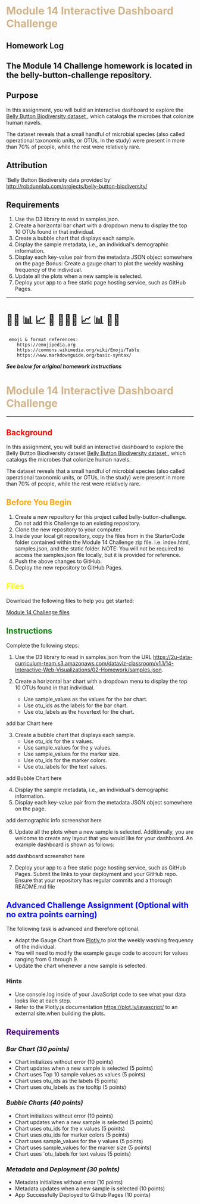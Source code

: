 #  <span style="color:tan"> **Module 14 Interactive Dashboard Challenge**  </span>
## **Homework Log**

The Module 14 Challenge homework is located in the belly-button-challenge repository.  
---
## **Purpose**

In this assignment, you will build an interactive dashboard to explore the <a href = "http://robdunnlab.com/projects/belly-button-biodiversity/" target = "_blank"> Belly Button Biodiversity dataset </a>, which catalogs the microbes that colonize human navels.

The dataset reveals that a small handful of microbial species (also called operational taxonomic units, or OTUs, in the study) were present in more than 70% of people, while the rest were relatively rare.

## **Attribution**

‘Belly Button Biodiversity data provided by’
http://robdunnlab.com/projects/belly-button-biodiversity/


## **Requirements**
1. Use the D3 library to read in samples.json.
2. Create a horizontal bar chart with a dropdown menu to display the top 10 OTUs found in that individual.
3. Create a bubble chart that displays each sample.
4. Display the sample metadata, i.e., an individual's demographic information.
5. Display each key-value pair from the metadata JSON object somewhere on the page
Bonus: Create a gauge chart to plot the weekly washing frequency of the individual.
6. Update all the plots when a new sample is selected. 
7. Deploy your app to a free static page hosting service, such as GitHub Pages. 

---

# &#x1F469;&#x200d;&#x1F52c; &#x1F4CA; &#x1F4C8; 🔢 &#x1F469;&#x200d;&#x1F4bb;🔢 &#x1F4C8; &#x1F4CA; &#x1F469;&#x200d;&#x1F52c;
     emoji & format references:
        https://emojipedia.org
        https://commons.wikimedia.org/wiki/Emoji/Table
        https://www.markdownguide.org/basic-syntax/

        
***See below for original homework instructions***
# <span style="color:tan"> Module 14 Interactive Dashboard Challenge </span>
_________________________________________________________
## <span style="color:red"> **Background**  </span>

In this assignment, you will build an interactive dashboard to explore the Belly Button Biodiversity dataset <a href = "http://robdunnlab.com/projects/belly-button-biodiversity/" target = "_blank"> Belly Button Biodiversity dataset </a>, which catalogs the microbes that colonize human navels.

The dataset reveals that a small handful of microbial species (also called operational taxonomic units, or OTUs, in the study) were present in more than 70% of people, while the rest were relatively rare.

##  <span style="color:orange"> **Before You Begin** </span>

1. Create a new repository for this project called belly-button-challenge. Do not add this Challenge to an existing repository.
2. Clone the new repository to your computer.
3. Inside your local git repository, copy the files from in the StarterCode folder contained within the Module 14 Challenge zip file. i.e. index.html, samples.json, and the static folder.
NOTE:  You will not be required to access the samples.json file locally, but it is provided for reference.
4. Push the above changes to GitHub.
5. Deploy the new repository to GitHub Pages.

##  <span style="color:yellow"> **Files** </span>

Download the following files to help you get started:

<a href = "https://static.bc-edx.com/data/dl-1-1/m14/lms/starter/Starter_Code_v1.zip " target = "_blank"> Module 14 Challenge files </a>


##  <span style="color:green">  **Instructions** </span>
Complete the following steps:

1. Use the D3 library to read in samples.json from the URL https://2u-data-curriculum-team.s3.amazonaws.com/dataviz-classroom/v1.1/14-Interactive-Web-Visualizations/02-Homework/samples.json.

2. Create a horizontal bar chart with a dropdown menu to display the top 10 OTUs found in that individual.
    * Use sample_values as the values for the bar chart.
    * Use otu_ids as the labels for the bar chart.
    * Use otu_labels as the hovertext for the chart.

add bar Chart here

3. Create a bubble chart that displays each sample.
    * Use otu_ids for the x values.
    * Use sample_values for the y values.
    * Use sample_values for the marker size.
    * Use otu_ids for the marker colors.
    * Use otu_labels for the text values.

add Bubble Chart here

4. Display the sample metadata, i.e., an individual's demographic information.
5. Display each key-value pair from the metadata JSON object somewhere on the page.

add demographic info screenshot here

6. Update all the plots when a new sample is selected. Additionally, you are welcome to create any layout that you would like for your dashboard. An example dashboard is shown as follows:

add dashboard screenshot here

7. Deploy your app to a free static page hosting service, such as GitHub Pages. Submit the links to your deployment and your GitHub repo. Ensure that your repository has regular commits and a thorough README.md file

##  <span style="color:blue"> **Advanced Challenge Assignment (Optional with no extra points earning)** </span>

The following task is advanced and therefore optional.

* Adapt the Gauge Chart from <a href = "https://plot.ly/javascript/gauge-charts/ " target = "_blank"> Plotly </a> to plot the weekly washing frequency of the individual.
* You will need to modify the example gauge code to account for values ranging from 0 through 9.
* Update the chart whenever a new sample is selected.

### Hints
* Use console.log inside of your JavaScript code to see what your data looks like at each step.
* Refer to the Plotly.js documentation https://plot.ly/javascript/ to an external site.when building the plots.

##  <span style="color:indigo"> **Requirements** </span>
### ***Bar Chart (30 points)***
* Chart initializes without error (10 points)
* Chart updates when a new sample is selected (5 points)
* Chart uses Top 10 sample values as values (5 points)
* Chart uses otu_ids as the labels (5 points)
* Chart uses otu_labels as the tooltip (5 points)

### ***Bubble Charts (40 points)***
* Chart initializes without error (10 points)
* Chart updates when a new sample is selected (5 points)
* Chart uses otu_ids for the x values (5 points)
* Chart uses otu_ids for marker colors (5 points)
* Chart uses sample_values for the y values (5 points)
* Chart uses sample_values for the marker size (5 points)
* Chart uses `otu_labels for text values (5 points)

### ***Metadata and Deployment (30 points)***
* Metadata initializes without error (10 points)
* Metadata updates when a new sample is selected (10 points)
* App Successfully Deployed to Github Pages (10 points)
